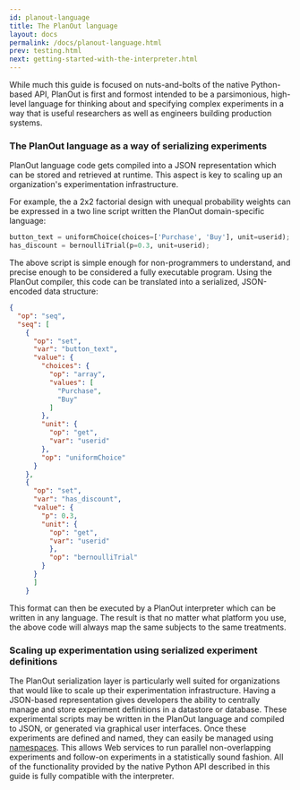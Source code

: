 ```yaml
---
id: planout-language
title: The PlanOut language
layout: docs
permalink: /docs/planout-language.html
prev: testing.html
next: getting-started-with-the-interpreter.html
---
```


While much this guide is focused on nuts-and-bolts of the native Python-based
API, PlanOut is first and formost intended to be a parsimonious, high-level
language for thinking about and specifying complex experiments in a way that is
useful researchers as well as engineers building production systems.

### The PlanOut language as a way of serializing experiments
PlanOut language code gets compiled into a JSON representation which can be stored and retrieved at runtime.
This aspect is key to scaling up an organization's experimentation infrastructure.

For example, the a 2x2 factorial design with unequal probability weights can be
expressed in a two line script written the PlanOut domain-specific language:

```python
button_text = uniformChoice(choices=['Purchase', 'Buy'], unit=userid);
has_discount = bernoulliTrial(p=0.3, unit=userid);
```

The above script is simple enough for non-programmers to
understand, and precise enough to be considered a fully executable program.
Using the PlanOut compiler, this code can be translated into a serialized, JSON-encoded data structure:

```json
{
  "op": "seq",
  "seq": [
    {
      "op": "set",
      "var": "button_text",
      "value": {
        "choices": {
          "op": "array",
          "values": [
            "Purchase",
            "Buy"
          ]
        },
        "unit": {
          "op": "get",
          "var": "userid"
        },
        "op": "uniformChoice"
      }
    },
    {
      "op": "set",
      "var": "has_discount",
      "value": {
        "p": 0.3,
        "unit": {
          "op": "get",
          "var": "userid"
          },
          "op": "bernoulliTrial"
        }
      }
      ]
    }
```

This format can then be executed by a PlanOut interpreter which can be written in
any language.  The result is that no matter what platform you use,
the above code will always map the same subjects to the same treatments.

### Scaling up experimentation using serialized experiment definitions
The PlanOut serialization layer is particularly well suited for organizations
that would like to scale up their experimentation infrastructure.  Having
a JSON-based representation gives developers the ability to centrally manage and
store experiment definitions in a datastore or database. These experimental
scripts may be written in the PlanOut language and compiled to JSON, or generated
via graphical user interfaces.  Once these experiments are defined and named, they
can easily be managed using [namespaces](namespaces.html).  This
allows Web services to run parallel non-overlapping experiments and follow-on
experiments in a statistically sound fashion.  All of the functionality
provided by the native Python API described in this guide is fully compatible
with the interpreter.
